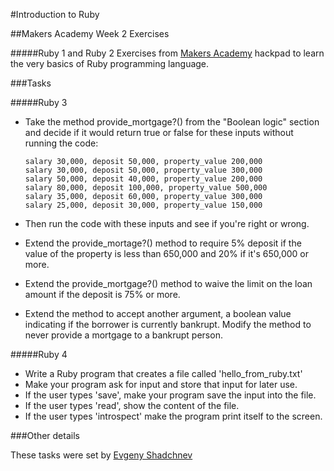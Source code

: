 #Introduction to Ruby

##Makers Academy Week 2 Exercises



#####Ruby 1 and Ruby 2 
Exercises from [Makers Academy](https://github.com/makersacademy) hackpad to learn the very basics of Ruby programming language. 


###Tasks


#####Ruby 3 

* Take the method provide_mortgage?() from the "Boolean logic" section and decide if it would return true or false for these inputs without running the code:

	```
	salary 30,000, deposit 50,000, property_value 200,000
	salary 30,000, deposit 50,000, property_value 300,000
 	salary 50,000, deposit 40,000, property_value 200,000
	salary 80,000, deposit 100,000, property_value 500,000
	salary 35,000, deposit 60,000, property_value 300,000
	salary 25,000, deposit 30,000, property_value 150,000
	```
* Then run the code with these inputs and see if you're right or wrong.
* Extend the provide_mortage?() method to require 5% deposit if the value of the property is less than 650,000 and 20% if it's 650,000 or more.
* Extend the provide_mortgage?() method to waive the limit on the loan amount if the deposit is 75% or more.
* Extend the method to accept another argument, a boolean value indicating if the borrower is currently bankrupt. Modify the method to never provide a mortgage to a bankrupt person.

#####Ruby 4

* Write a Ruby program that creates a file called 'hello_from_ruby.txt'
* Make your program ask for input and store that input for later use.
* If the user types 'save', make your program save the input into the file.
* If the user types 'read', show the content of the file.
* If the user types 'introspect' make the program print itself to the screen.


###Other details

These tasks were set by [Evgeny Shadchnev](https://github.com/shadchnev)
